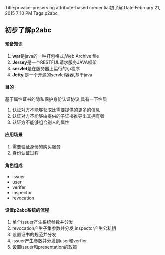 Title:privace-preserving attribute-based credential初了解
Date:February 21, 2015 7:10 PM
Tags:p2abc

## 初步了解p2abc
#### 预备知识

1. **war**是java的一种打包格式,Web Archive file
2. **Jersey**是一个RESTFUL请求服务JAVA框架
3. **servlet**是在服务器上运行的小程序
4. **Jetty** 是一个开源的servlet容器,基于java

#### 目的
基于属性证书的隐私保护身份认证协议,具有一下性质

1. 认证对方不能够获取比需要提供的更多的信息
2. 认证对方不能够由提供的子证书推导出其拥有者
3. 认证方不能够组合别人的属性

#### 应用场景
1. 需要验证身份的购买服务
2. 身份认证过程

#### 角色组成
- issuer
- user
- verifer
- inspector
- revocation

#### 设置p2abc系统的流程
1. 单个issuer产生系统参数并分发
2. revocation产生子集参数并分发,inspector产生公私钥
3. 设置证书的规范并分发
4. issuer产生参数并分发到user和verfier
5. 设置issuer和presentation的政策
